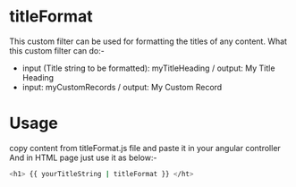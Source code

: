 # titleFormat
This custom filter can be used for formatting the titles of any content. What this custom filter can do:-
- input (Title string to be formatted): myTitleHeading / output: My Title Heading
- input: myCustomRecords / output: My Custom Record

# Usage
copy content from titleFormat.js file and paste it in your angular controller And in HTML page just use it as below:-

```sh
<h1> {{ yourTitleString | titleFormat }} </ht>
```
